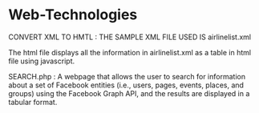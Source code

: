 # Web-Technologies


CONVERT XML TO HMTL : THE SAMPLE XML FILE USED IS airlinelist.xml

The html file displays all the information in airlinelist.xml as a table in html file using javascript.


SEARCH.php :
A webpage that allows the user to search for information about a set of Facebook entities (i.e., users, pages, events, places, and groups) using the Facebook Graph API, and the results are displayed in a tabular format.
